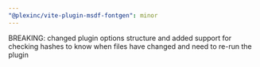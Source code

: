 ```yaml
---
"@plexinc/vite-plugin-msdf-fontgen": minor
---
```


BREAKING: changed plugin options structure and added support for checking hashes to know when files have changed and need to re-run the plugin
